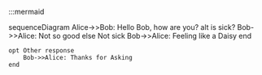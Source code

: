 :::mermaid

sequenceDiagram
    Alice->>Bob: Hello Bob, how are you?
    alt is sick?
        Bob->>Alice: Not so good
    else Not sick
        Bob->>Alice: Feeling like a Daisy
    end

    opt Other response
        Bob->>Alice: Thanks for Asking
    end